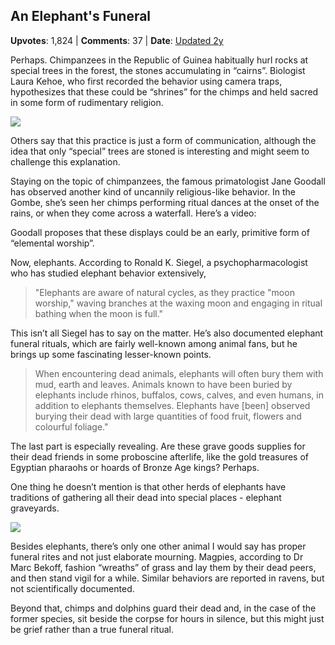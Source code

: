 ## An Elephant's Funeral
    
**Upvotes**: 1,824 | **Comments**: 37 | **Date**: [Updated 2y](https://www.quora.com/Do-animals-also-have-a-concept-of-God-and-or-religion/answer/Gary-Meaney)

Perhaps. Chimpanzees in the Republic of Guinea habitually hurl rocks at special trees in the forest, the stones accumulating in “cairns”. Biologist Laura Kehoe, who first recorded the behavior using camera traps, hypothesizes that these could be “shrines” for the chimps and held sacred in some form of rudimentary religion.

![](https://qph.fs.quoracdn.net/main-qimg-66e0b321844e356a73d870456442af2b-lq)

Others say that this practice is just a form of communication, although the idea that only “special” trees are stoned is interesting and might seem to challenge this explanation.

Staying on the topic of chimpanzees, the famous primatologist Jane Goodall has observed another kind of uncannily religious-like behavior. In the Gombe, she’s seen her chimps performing ritual dances at the onset of the rains, or when they come across a waterfall. Here’s a video:

Goodall proposes that these displays could be an early, primitive form of “elemental worship”.

Now, elephants. According to Ronald K. Siegel, a psychopharmacologist who has studied elephant behavior extensively,

> "Elephants are aware of natural cycles, as they practice "moon worship," waving branches at the waxing moon and engaging in ritual bathing when the moon is full."

This isn’t all Siegel has to say on the matter. He’s also documented elephant funeral rituals, which are fairly well-known among animal fans, but he brings up some fascinating lesser-known points.

> When encountering dead animals, elephants will often bury them with mud, earth and leaves. Animals known to have been buried by elephants include rhinos, buffalos, cows, calves, and even humans, in addition to elephants themselves. Elephants have \[been\] observed burying their dead with large quantities of food fruit, flowers and colourful foliage."

The last part is especially revealing. Are these grave goods supplies for their dead friends in some proboscine afterlife, like the gold treasures of Egyptian pharaohs or hoards of Bronze Age kings? Perhaps.

One thing he doesn’t mention is that other herds of elephants have traditions of gathering all their dead into special places - elephant graveyards.

![](https://qph.fs.quoracdn.net/main-qimg-e6fd4887d42ec018e4e657f8cf8287e1-lq)

Besides elephants, there’s only one other animal I would say has proper funeral rites and not just elaborate mourning. Magpies, according to Dr Marc Bekoff, fashion “wreaths” of grass and lay them by their dead peers, and then stand vigil for a while. Similar behaviors are reported in ravens, but not scientifically documented.

Beyond that, chimps and dolphins guard their dead and, in the case of the former species, sit beside the corpse for hours in silence, but this might just be grief rather than a true funeral ritual.

